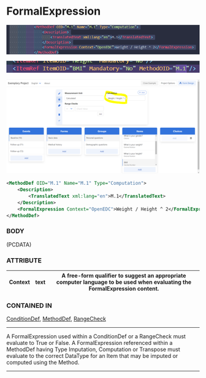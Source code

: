 # FormalExpression

![](<../../../../.gitbook/assets/MicrosoftTeams-image (4).png>)

![](<../../../../.gitbook/assets/MicrosoftTeams-image (5).png>)

![](<../../../../.gitbook/assets/MicrosoftTeams-image (3).png>)

```xml
<MethodDef OID="M.1" Name="M.1" Type="Computation">
    <Description>
        <TranslatedText xml:lang="en">M.1</TranslatedText>
    </Description>
    <FormalExpression Context="OpenEDC">Weight / Height ^ 2</FormalExpression>
</MethodDef>
```



### BODY <a href="#body" id="body"></a>

(PCDATA)



### ATTRIBUTE <a href="#attribute" id="attribute"></a>

| **Context** | text | A free-form qualifier to suggest an appropriate computer language to be used when evaluating the FormalExpression content.​​ |
| ----------- | ---- | ---------------------------------------------------------------------------------------------------------------------------- |

### &#x20;<a href="#contained-in" id="contained-in"></a>

### CONTAINED IN <a href="#contained-in" id="contained-in"></a>

[ConditionDef](./), [MethodDef](../methoddef.md), [RangeCheck](../itemdef/rangecheck/)

****

A FormalExpression used within a ConditionDef or a RangeCheck must evaluate to True or False. A FormalExpression referenced within a MethodDef having Type Imputation, Computation or Transpose must evaluate to the correct DataType for an Item that may be imputed or computed using the Method.

****

**​**

